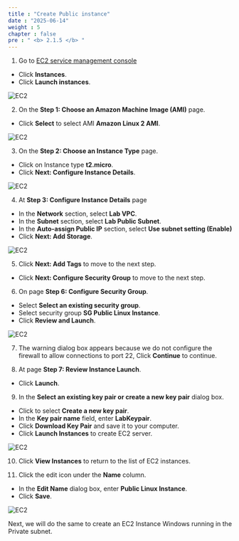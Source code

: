 ```yaml
---
title : "Create Public instance"
date : "2025-06-14"
weight : 5
chapter : false
pre : " <b> 2.1.5 </b> "
---
```


1. Go to [EC2 service management console](https://console.aws.amazon.com/ec2/v2/home)
  + Click **Instances**.
  + Click **Launch instances**.
  
![EC2](/images/2.prerequisite/027-createec2.png)

2. On the **Step 1: Choose an Amazon Machine Image (AMI)** page.
  + Click **Select** to select AMI **Amazon Linux 2 AMI**.
  
![EC2](/images/2.prerequisite/028-createec2.png)

3. On the **Step 2: Choose an Instance Type** page.
 + Click on Instance type **t2.micro**.
 + Click **Next: Configure Instance Details**.
 
![EC2](/images/2.prerequisite/029-createec2.png)

4. At **Step 3: Configure Instance Details** page
  + In the **Network** section, select **Lab VPC**.
  + In the **Subnet** section, select **Lab Public Subnet**.
  + In the **Auto-assign Public IP** section, select **Use subnet setting (Enable)**
  + Click **Next: Add Storage**.

![EC2](/images/2.prerequisite/030-createec2.png)

5. Click **Next: Add Tags** to move to the next step.
  + Click **Next: Configure Security Group** to move to the next step.


6. On page **Step 6: Configure Security Group**.
  + Select **Select an existing security group**.
  + Select security group **SG Public Linux Instance**.
  + Click **Review and Launch**.

![EC2](/images/2.prerequisite/031-createec2.png)

7. The warning dialog box appears because we do not configure the firewall to allow connections to port 22, Click **Continue** to continue.

8. At page **Step 7: Review Instance Launch**.
  + Click **Launch**.

9. In the **Select an existing key pair or create a new key pair** dialog box.
  + Click to select **Create a new key pair**.
  + In the **Key pair name** field, enter **LabKeypair**.
  + Click **Download Key Pair** and save it to your computer.
  + Click **Launch Instances** to create EC2 server.

![EC2](/images/2.prerequisite/032-createec2.png)

10. Click **View Instances** to return to the list of EC2 instances.

11. Click the edit icon under the **Name** column.
  + In the **Edit Name** dialog box, enter **Public Linux Instance**.
  + Click **Save**.

![EC2](/images/2.prerequisite/033-createec2.png)

Next, we will do the same to create an EC2 Instance Windows running in the Private subnet.